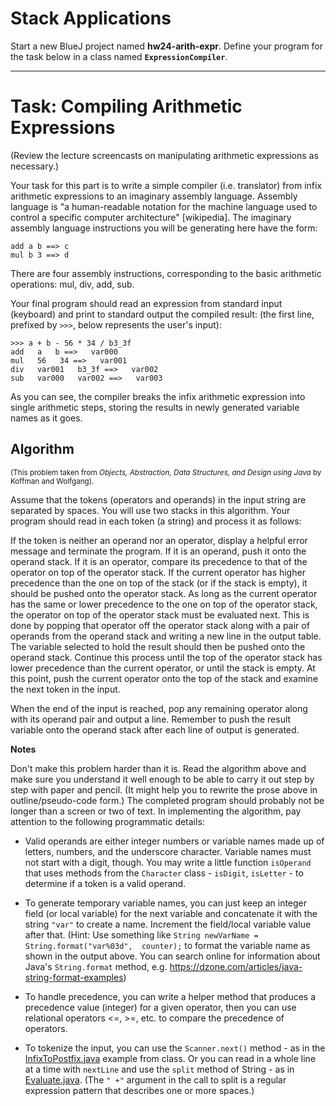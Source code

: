 # Stack Applications

Start a new BlueJ project named **hw24-arith-expr**. Define your program for the task below in a class named **`ExpressionCompiler`**.

---

# Task: Compiling Arithmetic Expressions

(Review the lecture screencasts on manipulating arithmetic expressions as necessary.)

Your task for this part is to write a simple compiler (i.e. translator) from infix arithmetic expressions to an imaginary assembly language. Assembly language is "a human-readable notation for the machine language used to control a specific computer architecture" [wikipedia]. The imaginary assembly language instructions you will be generating here have the form:

```
add a b ==> c
mul b 3 ==> d
```

There are four assembly instructions, corresponding to the basic arithmetic operations: mul, div, add, sub.

Your final program should read an expression from standard input (keyboard) and print to standard output the compiled result: (the first line, prefixed by `>>>`, below represents the user's input):

```
>>> a + b - 56 * 34 / b3_3f
add   a   b ==>   var000
mul   56   34 ==>   var001
div   var001   b3_3f ==>   var002
sub   var000   var002 ==>   var003
```

As you can see, the compiler breaks the infix arithmetic expression into single arithmetic steps, storing the results in newly generated variable names as it goes.

## Algorithm

<small>(This problem taken from <em>Objects, Abstraction, Data Structures, and Design using Java</em> by Koffman and Wolfgang).</small>

Assume that the tokens (operators and operands) in the input string are separated by spaces. You will use two stacks in this algorithm. Your program should read in each token (a string) and process it as follows:

If the token is neither an operand nor an operator, display a helpful error message and terminate the program. If it is an operand, push it onto the operand stack. If it is an operator, compare its precedence to that of the operator on top of the operator stack. If the current operator has higher precedence than the one on top of the stack (or if the stack is empty), it should be pushed onto the operator stack. As long as the current operator has the same or lower precedence to the one on top of the operator stack, the operator on top of the operator stack must be evaluated next. This is done by popping that operator off the operator stack along with a pair of operands from the operand stack and writing a new line in the output table. The variable selected to hold the result should then be pushed onto the operand stack. Continue this process until the top of the operator stack has lower precedence than the current operator, or until the stack is empty. At this point, push the current operator onto the top of the stack and examine the next token in the input.

When the end of the input is reached, pop any remaining operator along with its operand pair and output a line. Remember to push the result variable onto the operand stack after each line of output is generated.

**Notes**

Don't make this problem harder than it is. Read the algorithm above and make sure you understand it well enough to be able to carry it out step by step with paper and pencil. (It might help you to rewrite the prose above in outline/pseudo-code form.) The completed program should probably not be longer than a screen or two of text. In implementing the algorithm, pay attention to the following programmatic details:

- Valid operands are either integer numbers or variable names made up of letters, numbers, and the underscore character. Variable names must not start with a digit, though. You may write a little function `isOperand` that uses methods from the `Character` class - `isDigit`, `isLetter` - to determine if a token is a valid operand.
  
- To generate temporary variable names, you can just keep an integer field (or local variable) for the next variable and concatenate it with the string `"var"` to create a name. Increment the field/local variable value after that. (Hint: Use something like `String newVarName = String.format("var%03d",  counter);` to format the variable name as shown in the output above. You can search online for information about Java's `String.format` method, e.g. https://dzone.com/articles/java-string-format-examples)
  
- To handle precedence, you can write a helper method that produces a precedence value (integer) for a given operator, then you can use relational operators <=, >=, etc. to compare the precedence of operators.
  
- To tokenize the input, you can use the `Scanner.next()` method - as in the [InfixToPostfix.java](../final/InfixToPostfix.java) example from class. Or you can read in a whole line at a time with `nextLine` and use the `split` method of String - as in [Evaluate.java](Evaluate.java). (The `" +"` argument in the call to split is a regular expression pattern that describes one or more spaces.)





